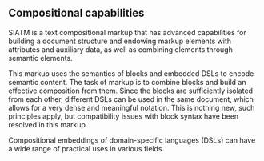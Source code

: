 
## Compositional capabilities

SIATM is a text compositional markup that has advanced capabilities for building a document structure and endowing markup elements with attributes and auxiliary data, as well as combining elements through semantic elements.

This markup uses the semantics of blocks and embedded DSLs to encode semantic content. The task of markup is to combine blocks and build an effective composition from them.
Since the blocks are sufficiently isolated from each other, different DSLs can be used in the same document, which allows for a very dense and meaningful notation.
This is nothing new, such principles apply, but compatibility issues with block syntax have been resolved in this markup.

Compositional embeddings of domain-specific languages (DSLs) can have a wide range of practical uses in various fields. 